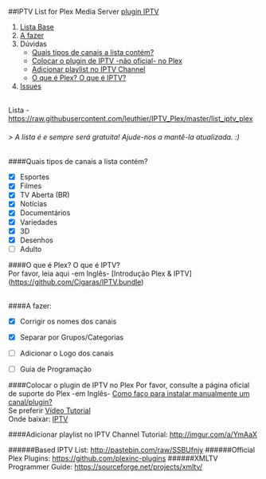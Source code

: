 ##IPTV List for Plex Media Server [plugin IPTV](https://github.com/Cigaras/IPTV.bundle)

1. [Lista Base](https://github.com/leuthier/IPTV_Plex/blob/master/README.md#based-iptv-list-httppastebincomrawssbufnjy)
2. [A fazer](https://github.com/leuthier/IPTV_Plex/blob/master/README.md#a-fazer)
3. Dúvidas
   * [Quais tipos de canais a lista contém?](https://github.com/leuthier/IPTV_Plex/blob/master/README.md#quais-tipos-de-canais-a-lista-contém)
   * [Colocar o plugin de IPTV -não oficial- no Plex](https://github.com/leuthier/IPTV_Plex/blob/master/README.md#colocar-o-plugin-de-iptv-no-plex)
   * [Adicionar playlist no IPTV Channel](https://github.com/leuthier/IPTV_Plex/blob/master/README.md#adicionar-playlist-no-iptv-channel)
   * [O que é Plex? O que é IPTV?](https://github.com/leuthier/IPTV_Plex/blob/master/README.md#o-que-é-plex-o-que-é-iptv)
4. [Issues](https://github.com/leuthier/IPTV_Plex/issues)<br><br>
   


Lista - https://raw.githubusercontent.com/leuthier/IPTV_Plex/master/list_iptv_plex
###### > A lista é e sempre será gratuita! Ajude-nos a mantê-la atualizada. :)

####Quais tipos de canais a lista contém?
- [x] Esportes
- [x] Filmes
- [x] TV Aberta (BR)
- [x] Notícias
- [x] Documentários
- [x] Variedades
- [x] 3D
- [x] Desenhos
- [ ] Adulto

####O que é Plex? O que é IPTV?<br>
Por favor, leia aqui -em Inglês- [Introdução Plex & IPTV] (https://github.com/Cigaras/IPTV.bundle)<br><br>


####A fazer:
- [x] Corrigir os nomes dos canais
- [x] Separar por Grupos/Categorias
- [ ] Adicionar o Logo dos canais
- [ ] Guia de Programação


####Colocar o plugin de IPTV no Plex
Por favor, consulte a página oficial de suporte do Plex  -em Inglês- [Como faço para instalar manualmente um canal/plugin?](https://support.plex.tv/hc/en-us/articles/201187656-How-do-I-manually-install-a-channel-)<br>
Se preferir [Vídeo Tutorial](https://www.youtube.com/watch?v=yMx-zJbaakI)<br>
Onde baixar: [IPTV](https://github.com/Cigaras/IPTV.bundle)<br>

####Adicionar playlist no IPTV Channel
Tutorial: http://imgur.com/a/YmAaX

######Based IPTV List: http://pastebin.com/raw/SSBUfnjy
######Official Plex Plugins: https://github.com/plexinc-plugins
######XMLTV Programmer Guide: https://sourceforge.net/projects/xmltv/
